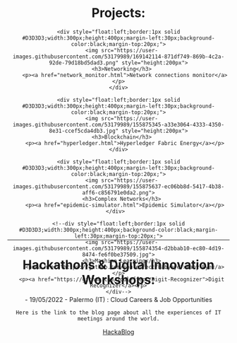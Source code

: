   <div align="center" style="height:500px;margin-top:30px;margin-bottom:30px;"> 
    <h1>Projects:</h1>

    <div style="float:left;border:1px solid #D3D3D3;width:300px;height:400px;margin-left:30px;background-color:black;margin-top:20px;">
      <img src="https://user-images.githubusercontent.com/53179989/169142114-871df749-869b-4c2a-92de-79d18bd5dad3.png" style="height:200px">
      <h3>Networking</h3>
        <p><a href="network_monitor.html">Network connections monitor</a></p>
    </div>
  
    <div style="float:left;border:1px solid #D3D3D3;width:300px;height:400px;margin-left:30px;background-color:black;margin-top:20px;">
      <img src="https://user-images.githubusercontent.com/53179989/155875345-a33e3064-4333-4350-8e31-ccef5cda4db3.jpg" style="height:200px">
      <h3>Blockchain</h3>
        <p><a href="hyperledger.html">Hyperledger Fabric Energy</a></p>
    </div>
    
    <div style="float:left;border:1px solid #D3D3D3;width:300px;height:400px;margin-left:30px;background-color:black;margin-top:20px;">
      <img src="https://user-images.githubusercontent.com/53179989/155875637-ec06bb8d-5417-4b38-aff6-c856791e0da2.png">
      <h3>Complex Networks</h3>
        <p><a href="epidemic-simulator.html">Epidemic Simulator</a></p>
    </div>  
    
    <!--div style="float:left;border:1px solid #D3D3D3;width:300px;height:400px;background-color:black;margin-left:30px;margin-top:20px;">
      <img src="https://user-images.githubusercontent.com/53179989/155874354-d2bbab10-ec80-4d19-8474-fe6f0be37509.jpg">
      <h3>Machine Learning</h3>
        <p><a href="https://github.com/jouleffect/babyeye">Baby Eye</a></p>
      <p><a href="https://github.com/jouleffect/Digit-Recognizer">Digit Recognizer</a></p>
    </div-->
    
  </div>
  
  ---
  
  <div align="center" style="clear: both;">
  <h1>Hackathons & Digital Innovation Workshops:</h1>
  - 19/05/2022 - Palermo (IT) : Cloud Careers & Job Opportunities
  
    Here is the link to the blog page about all the experiences of IT meetings around the world.
  <p><a href="https://jouleffect.github.io/hackablog/">HackaBlog</a></p>
  
  </div>
  

